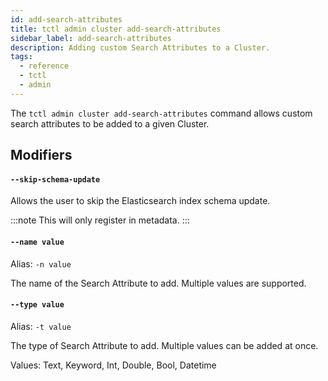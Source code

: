 ```yaml
---
id: add-search-attributes
title: tctl admin cluster add-search-attributes
sidebar_label: add-search-attributes
description: Adding custom Search Attributes to a Cluster.
tags:
  - reference
  - tctl
  - admin
---
```


The `tctl admin cluster add-search-attributes` command allows custom search attributes to be added to a given Cluster.

## Modifiers

#### `--skip-schema-update`

Allows the user to skip the Elasticsearch index schema update.

:::note
This will only register in metadata.
:::

#### `--name value`

Alias: `-n value`

The name of the Search Attribute to add. Multiple values are supported.

#### `--type value`

Alias: `-t value`

The type of Search Attribute to add.
Multiple values can be added at once.

Values: Text, Keyword, Int, Double, Bool, Datetime
